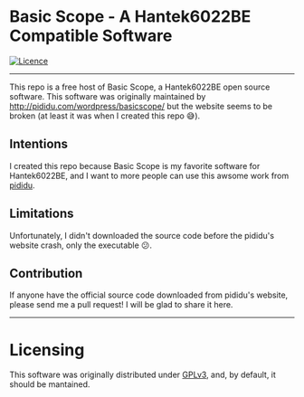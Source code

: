 # Basic Scope - A Hantek6022BE Compatible Software

[![Licence](https://img.shields.io/badge/license-LGPLv3-blue.svg)](https://www.gnu.org/licenses/lgpl-3.0.en.html)

** **

This repo is a free host of Basic Scope, a Hantek6022BE open source software. This software was originally maintained by http://pididu.com/wordpress/basicscope/ but the website seems to be broken (at least it was when I created this repo :sweat_smile:).

## Intentions

I created this repo because Basic Scope is my favorite software for Hantek6022BE, and I want to more people can use this awsome work from [pididu](http://pididu.com/). 

## Limitations

Unfortunately, I didn't downloaded the source code before the pididu's website crash, only the executable :confused:.

## Contribution

If anyone have the official source code downloaded from pididu's website, please send me a pull request! I will be glad to share it here.

** **

# Licensing

This software was originally distributed under [GPLv3](https://www.gnu.org/licenses/gpl-3.0.pt-br.html), and, by default, it should be mantained.